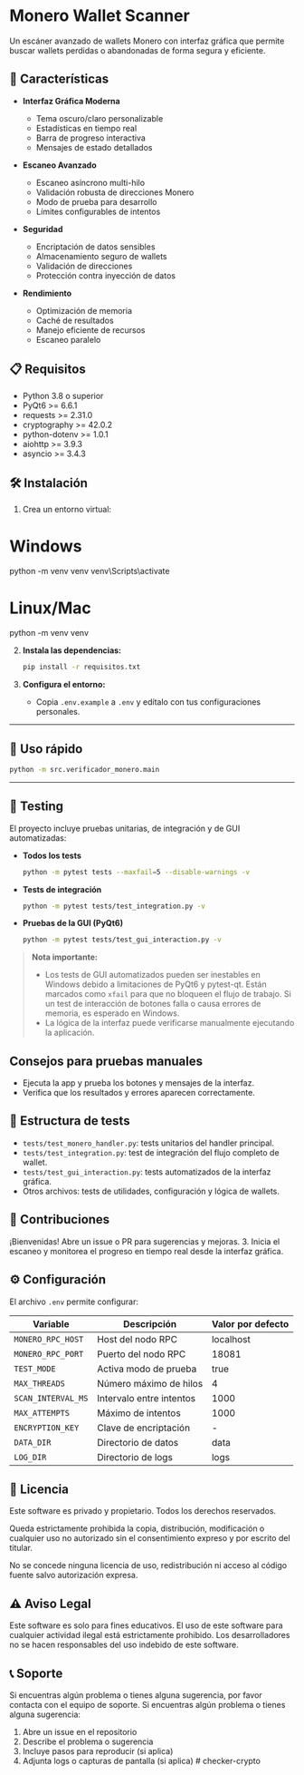 # Monero Wallet Scanner

Un escáner avanzado de wallets Monero con interfaz gráfica que permite buscar wallets perdidas o abandonadas de forma segura y eficiente.

## 🚀 Características

- **Interfaz Gráfica Moderna**
  - Tema oscuro/claro personalizable
  - Estadísticas en tiempo real
  - Barra de progreso interactiva
  - Mensajes de estado detallados

- **Escaneo Avanzado**
  - Escaneo asíncrono multi-hilo
  - Validación robusta de direcciones Monero
  - Modo de prueba para desarrollo
  - Límites configurables de intentos

- **Seguridad**
  - Encriptación de datos sensibles
  - Almacenamiento seguro de wallets
  - Validación de direcciones
  - Protección contra inyección de datos

- **Rendimiento**
  - Optimización de memoria
  - Caché de resultados
  - Manejo eficiente de recursos
  - Escaneo paralelo

## 📋 Requisitos

- Python 3.8 o superior
- PyQt6 >= 6.6.1
- requests >= 2.31.0
- cryptography >= 42.0.2
- python-dotenv >= 1.0.1
- aiohttp >= 3.9.3
- asyncio >= 3.4.3

## 🛠️ Instalación

1. Crea un entorno virtual:

# Windows
python -m venv venv
venv\Scripts\activate

# Linux/Mac
python -m venv venv

2. **Instala las dependencias:**

   ```bash
   pip install -r requisitos.txt
   ```

3. **Configura el entorno:**

   - Copia `.env.example` a `.env` y edítalo con tus configuraciones personales.

---

## 🚦 Uso rápido

```bash
python -m src.verificador_monero.main
```

---

## 🧪 Testing

El proyecto incluye pruebas unitarias, de integración y de GUI automatizadas:

- **Todos los tests**
  ```bash
  python -m pytest tests --maxfail=5 --disable-warnings -v
  ```

- **Tests de integración**
  ```bash
  python -m pytest tests/test_integration.py -v
  ```

- **Pruebas de la GUI (PyQt6)**
  ```bash
  python -m pytest tests/test_gui_interaction.py -v
  ```
> **Nota importante:**
> - Los tests de GUI automatizados pueden ser inestables en Windows debido a limitaciones de PyQt6 y pytest-qt. Están marcados como `xfail` para que no bloqueen el flujo de trabajo. Si un test de interacción de botones falla o causa errores de memoria, es esperado en Windows.
> - La lógica de la interfaz puede verificarse manualmente ejecutando la aplicación.

## Consejos para pruebas manuales
- Ejecuta la app y prueba los botones y mensajes de la interfaz.
- Verifica que los resultados y errores aparecen correctamente.

## 📂 Estructura de tests
- `tests/test_monero_handler.py`: tests unitarios del handler principal.
- `tests/test_integration.py`: test de integración del flujo completo de wallet.
- `tests/test_gui_interaction.py`: tests automatizados de la interfaz gráfica.
- Otros archivos: tests de utilidades, configuración y lógica de wallets.

## 🤝 Contribuciones
¡Bienvenidas! Abre un issue o PR para sugerencias y mejoras.
3. Inicia el escaneo y monitorea el progreso en tiempo real desde la interfaz gráfica.

## ⚙️ Configuración

El archivo `.env` permite configurar:

| Variable | Descripción | Valor por defecto |
|----------|-------------|-------------------|
| `MONERO_RPC_HOST` | Host del nodo RPC | localhost |
| `MONERO_RPC_PORT` | Puerto del nodo RPC | 18081 |
| `TEST_MODE` | Activa modo de prueba | true |
| `MAX_THREADS` | Número máximo de hilos | 4 |
| `SCAN_INTERVAL_MS` | Intervalo entre intentos | 1000 |
| `MAX_ATTEMPTS` | Máximo de intentos | 1000 |
| `ENCRYPTION_KEY` | Clave de encriptación | - |
| `DATA_DIR` | Directorio de datos | data |
| `LOG_DIR` | Directorio de logs | logs |

## 📝 Licencia

Este software es privado y propietario. Todos los derechos reservados.

Queda estrictamente prohibida la copia, distribución, modificación o cualquier uso no autorizado sin el consentimiento expreso y por escrito del titular.

No se concede ninguna licencia de uso, redistribución ni acceso al código fuente salvo autorización expresa.

## ⚠️ Aviso Legal

Este software es solo para fines educativos. El uso de este software para cualquier actividad ilegal está estrictamente prohibido. Los desarrolladores no se hacen responsables del uso indebido de este software.

## 📞 Soporte

Si encuentras algún problema o tienes alguna sugerencia, por favor contacta con el equipo de soporte.
Si encuentras algún problema o tienes alguna sugerencia:

1. Abre un issue en el repositorio
2. Describe el problema o sugerencia
3. Incluye pasos para reproducir (si aplica)
4. Adjunta logs o capturas de pantalla (si aplica) #   c h e c k e r - c r y p t o 
 
 
